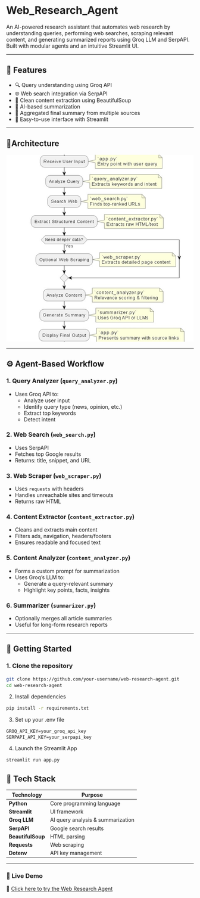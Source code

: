 # Web_Research_Agent

An AI-powered research assistant that automates web research by understanding queries, performing web searches, scraping relevant content, and generating summarized reports using Groq LLM and SerpAPI. Built with modular agents and an intuitive Streamlit UI.

---

## 📌 Features

- 🔍 Query understanding using Groq API
- 🌐 Web search integration via SerpAPI
- 🧽 Clean content extraction using BeautifulSoup
- 🧠 AI-based summarization
- 📄 Aggregated final summary from multiple sources
- 🚀 Easy-to-use interface with Streamlit

---

## 🧠Architecture
![Web Research Agent Architecture](Architecture.jpg)

---

## ⚙️ Agent-Based Workflow

### 1. Query Analyzer (`query_analyzer.py`)
- Uses Groq API to:
  - Analyze user input
  - Identify query type (news, opinion, etc.)
  - Extract top keywords
  - Detect intent

### 2. Web Search (`web_search.py`)
- Uses SerpAPI
- Fetches top Google results
- Returns: title, snippet, and URL

### 3. Web Scraper (`web_scraper.py`)
- Uses `requests` with headers
- Handles unreachable sites and timeouts
- Returns raw HTML

### 4. Content Extractor (`content_extractor.py`)
- Cleans and extracts main content
- Filters ads, navigation, headers/footers
- Ensures readable and focused text

### 5. Content Analyzer (`content_analyzer.py`)
- Forms a custom prompt for summarization
- Uses Groq’s LLM to:
  - Generate a query-relevant summary
  - Highlight key points, facts, insights

### 6. Summarizer (`summarizer.py`)
- Optionally merges all article summaries
- Useful for long-form research reports

---

## 🚀 Getting Started

### 1. Clone the repository

```bash
git clone https://github.com/your-username/web-research-agent.git
cd web-research-agent
```
2. Install dependencies
```bash
pip install -r requirements.txt
```

3. Set up your .env file
```env
GROQ_API_KEY=your_groq_api_key
SERPAPI_API_KEY=your_serpapi_key
```

4. Launch the Streamlit App
```bash
streamlit run app.py
```

## 📂 Tech Stack

| Technology      | Purpose                           |
|-----------------|-----------------------------------|
| **Python**      | Core programming language         |
| **Streamlit**   | UI framework                      |
| **Groq LLM**    | AI query analysis & summarization |
| **SerpAPI**     | Google search results             |
| **BeautifulSoup** | HTML parsing                    |
| **Requests**    | Web scraping                      |
| **Dotenv**      | API key management                |

---

### 🚀 Live Demo

🔗 [Click here to try the Web Research Agent](https://webresearchagent.streamlit.app/)


